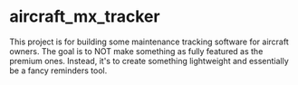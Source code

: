 # aircraft_mx_tracker
This project is for building some maintenance tracking software for aircraft owners. The goal is to NOT make something as fully featured as the premium ones. Instead, it's to create something lightweight and essentially be a fancy reminders tool.
